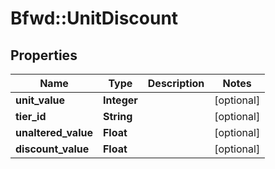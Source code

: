 # Bfwd::UnitDiscount

## Properties
Name | Type | Description | Notes
------------ | ------------- | ------------- | -------------
**unit_value** | **Integer** |  | [optional] 
**tier_id** | **String** |  | [optional] 
**unaltered_value** | **Float** |  | [optional] 
**discount_value** | **Float** |  | [optional] 


